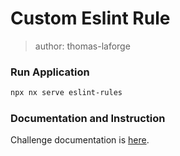 # Custom Eslint Rule

> author: thomas-laforge

### Run Application

```bash
npx nx serve eslint-rules
```

### Documentation and Instruction

Challenge documentation is [here](https://angular-challenges.vercel.app/challenges/nx/27-forbid-enum-rule/).
